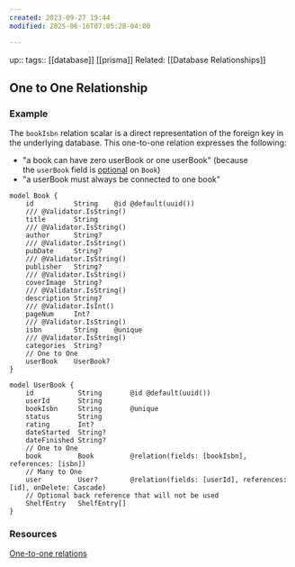 ```yaml
---
created: 2023-09-27 19:44
modified: 2025-06-16T07:05:28-04:00

---
```

up::
tags:: [[database]] [[prisma]]
Related: [[Database Relationships]]

## One to One Relationship

### Example
The `bookIsbn` relation scalar is a direct representation of the foreign key in the underlying database. This one-to-one relation expresses the following:

- "a book can have zero userBook or one userBook" (because the `userBook` field is [optional](https://www.prisma.io/docs/concepts/components/prisma-schema/data-model#type-modifiers) on `Book`)
- "a userBook must always be connected to one book"

```
model Book {
    id          String    @id @default(uuid())
    /// @Validator.IsString()
    title       String
    /// @Validator.IsString()
    author      String?
    /// @Validator.IsString()
    pubDate     String?
    /// @Validator.IsString()
    publisher   String?
    /// @Validator.IsString()
    coverImage  String?
    /// @Validator.IsString()
    description String?
    /// @Validator.IsInt()
    pageNum     Int?
    /// @Validator.IsString()
    isbn        String    @unique
    /// @Validator.IsString()
    categories  String?
    // One to One
    userBook    UserBook?
}

model UserBook {
    id           String       @id @default(uuid())
    userId       String
    bookIsbn     String       @unique
    status       String
    rating       Int?
    dateStarted  String?
    dateFinished String?
    // One to One
    book         Book         @relation(fields: [bookIsbn], references: [isbn])
    // Many to One
    user         User?        @relation(fields: [userId], references: [id], onDelete: Cascade)
    // Optional back reference that will not be used
    ShelfEntry   ShelfEntry[]
}

```

### Resources
[One-to-one relations](https://www.prisma.io/docs/concepts/components/prisma-schema/relations/one-to-one-relations)
